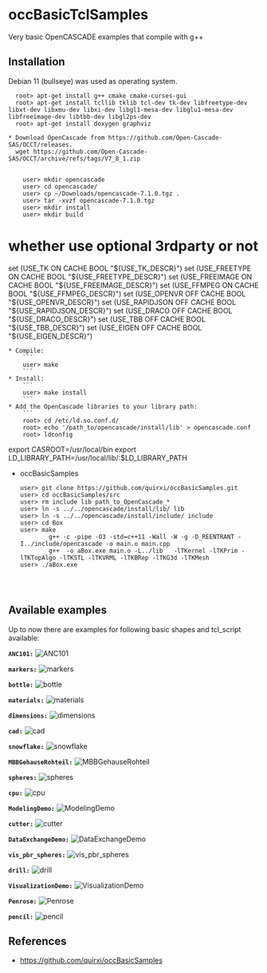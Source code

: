 # occBasicTclSamples
Very basic OpenCASCADE examples that compile with g++



## Installation
Debian 11 (bullseye) was used as operating system.

```
  root> apt-get install g++ cmake cmake-curses-gui
  root> apt-get install tcllib tklib tcl-dev tk-dev libfreetype-dev libxt-dev libxmu-dev libxi-dev libgl1-mesa-dev libglu1-mesa-dev libfreeimage-dev libtbb-dev libgl2ps-dev 
  root> apt-get install doxygen graphviz
```
 
 
 	* Download OpenCascade from https://github.com/Open-Cascade-SAS/OCCT/releases.
 	  wget https://github.com/Open-Cascade-SAS/OCCT/archive/refs/tags/V7_8_1.zip

 	
 		user> mkdir opencascade
		user> cd opencascade/
		user> cp ~/Downloads/opencascade-7.1.0.tgz .
		user> tar -xvzf opencascade-7.1.0.tgz
		user> mkdir install
		user> mkdir build
		

		
# whether use optional 3rdparty or not
set (USE_TK        ON  CACHE BOOL "${USE_TK_DESCR}")
set (USE_FREETYPE  ON  CACHE BOOL "${USE_FREETYPE_DESCR}")
set (USE_FREEIMAGE ON CACHE BOOL "${USE_FREEIMAGE_DESCR}")
set (USE_FFMPEG    ON CACHE BOOL "${USE_FFMPEG_DESCR}")
set (USE_OPENVR    OFF CACHE BOOL "${USE_OPENVR_DESCR}")
set (USE_RAPIDJSON OFF CACHE BOOL "${USE_RAPIDJSON_DESCR}")
set (USE_DRACO     OFF CACHE BOOL "${USE_DRACO_DESCR}")
set (USE_TBB       OFF CACHE BOOL "${USE_TBB_DESCR}")
set (USE_EIGEN     OFF CACHE BOOL "${USE_EIGEN_DESCR}")





	* Compile:
		```
		user> make
		```
	* Install:
		```
		user> make install
		```
	* Add the OpenCascade libraries to your library path:
		```
		root> cd /etc/ld.so.conf.d/
		root> echo '/path_to/opencascade/install/lib' > opencascade.conf
		root> ldconfig


export CASROOT=/usr/local/bin
export LD_LIBRARY_PATH=/usr/local/lib/:$LD_LIBRARY_PATH


		
* occBasicSamples
	```
	user> git clone https://github.com/quirxi/occBasicSamples.git
	user> cd occBasicSamples/src
	user> rm include lib path_to_OpenCascade_*
	user> ln -s ../../opencascade/install/lib/ lib
	user> ln -s ../../opencascade/install/include/ include
	user> cd Box
	user> make
			g++ -c -pipe -O3 -std=c++11 -Wall -W -g -D_REENTRANT -I../include/opencascade -o main.o main.cpp
			g++  -o aBox.exe main.o -L../lib   -lTKernel -lTKPrim -lTKTopAlgo -lTKSTL -lTKVRML -lTKBRep -lTKG3d -lTKMesh
	user> ./aBox.exe 
		
		
		
## Available examples

Up to now there are examples for following basic shapes and tcl_script available:

**`ANC101:`**
![ANC101](docs/aANC101.png)

**`markers:`**
![markers](docs/amarkers.png)

**`bottle:`**
![bottle](docs/abottle.png)

**`materials:`**
![materials](docs/amaterials.png)

**`dimensions:`**
![dimensions](docs/adimensions.png)

**`cad:`**
![cad](docs/acad.png)

**`snowflake:`**
![snowflake](docs/asnowflake.png)

**`MBBGehauseRohteil:`**
![MBBGehauseRohteil](docs/aMBBGehauseRohteil.png)

**`spheres:`**
![spheres](docs/aspheres.png)

**`cpu:`**
![cpu](docs/acpu.png)

**`ModelingDemo:`**
![ModelingDemo](docs/aModelingDemo.png)

**`cutter:`**
![cutter](docs/acutter.png)


**`DataExchangeDemo:`**
![DataExchangeDemo](docs/aDataExchangeDemo.png)

**`vis_pbr_spheres:`**
![vis_pbr_spheres](docs/avis_pbr_spheres.png)

**`drill:`**
![drill](docs/adrill.png)

**`VisualizationDemo:`**
![VisualizationDemo](docs/aVisualizationDemo.png)

**`Penrose:`**
![Penrose](docs/aPenrose.png)

**`pencil:`**
![pencil](docs/apencil.png)




## References

* https://github.com/quirxi/occBasicSamples











		

